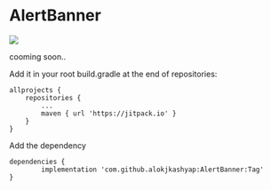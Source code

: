# AlertBanner
[![](https://jitpack.io/v/alokjkashyap/AlertBanner.svg)](https://jitpack.io/#alokjkashyap/AlertBanner)

cooming soon..

Add it in your root build.gradle at the end of repositories:

    allprojects {
		repositories {
			...
			maven { url 'https://jitpack.io' }
		}
	}
  
Add the dependency

    dependencies {
	        implementation 'com.github.alokjkashyap:AlertBanner:Tag'
	}
